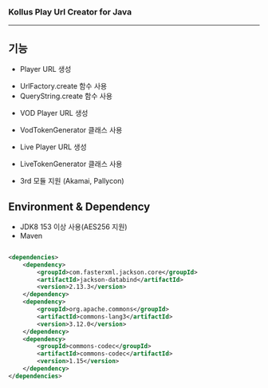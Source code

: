 ### Kollus Play Url Creator for Java

---

## 기능

- Player URL 생성

* UrlFactory.create 함수 사용
* QueryString.create 함수 사용

- VOD Player URL 생성

* VodTokenGenerator 클래스 사용

- Live Player URL 생성

* LiveTokenGenerator 클래스 사용

- 3rd 모듈 지원 (Akamai, Pallycon)

## Environment & Dependency

- JDK8 153 이상 사용(AES256 지원)
- Maven

```xml

<dependencies>
    <dependency>
        <groupId>com.fasterxml.jackson.core</groupId>
        <artifactId>jackson-databind</artifactId>
        <version>2.13.3</version>
    </dependency>
    <dependency>
        <groupId>org.apache.commons</groupId>
        <artifactId>commons-lang3</artifactId>
        <version>3.12.0</version>
    </dependency>
    <dependency>
        <groupId>commons-codec</groupId>
        <artifactId>commons-codec</artifactId>
        <version>1.15</version>
    </dependency>
</dependencies>
``` 
